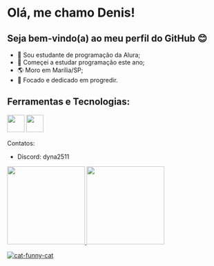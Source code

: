 # Olá, me chamo Denis!
## Seja bem-vindo(a) ao meu perfil do GitHub :blush:

- :book: Sou estudante de programação da Alura;
- :seedling: Começei a estudar programação este ano;
- :earth_americas: Moro em Marília/SP;
- :deciduous_tree: Focado e dedicado em progredir.

## Ferramentas e Tecnologias:

<img src="https://cdn.jsdelivr.net/gh/devicons/devicon@latest/icons/git/git-plain-wordmark.svg" width="40" height="40"/> <img src="https://cdn.jsdelivr.net/gh/devicons/devicon@latest/icons/vscode/vscode-original-wordmark.svg" width="40" height="40"/> <i class="devicon-javascript-plain colored"></i>

Contatos:
- Discord: dyna2511

<div>
<a href="https://github.com/seu-usuário-aqui">
<img loading="lazy" height="180em" src="https://github-readme-stats.vercel.app/api/top-langs/?username=denismarcelo&layout=compact&langs_count=7&theme=dracula"/>
<img loading="lazy" height="180em" src="https://github-readme-stats.vercel.app/api?username=denismarcelo&show_icons=true&theme=dracula&include_all_commits=true&count_private=true"/>
</div>

![cat-funny-cat](https://github.com/user-attachments/assets/c7b86c38-1c74-46fb-8e76-a2d73ca2c309)
